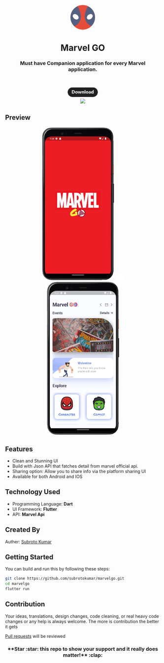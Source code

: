 <center>
<img height="80px" src="./assets/meta/icon.png">
<h1> Marvel GO </h1>
<h3> Must have Companion application for every Marvel application.</h3>

<br>

<p align="center"><a href="https://github.com/subrotokumar/marvelgo/releases"> <img width="100px" src="./assets/meta/download.png"> </a>
<br>
<a href="https://github.com/subrotokumar/marvelgo" alt="GitHub release"><img width="80px" src="https://img.shields.io/badge/version-0.1.0-blue.svg" ></a>
</p>
</center>

## Preview
<p align="center">
<img src="./assets/meta/ss2.jpg" height="500">
<img src="./assets/meta/sss.jpg" width="30">
<img src="./assets/meta/ss1.jpg" height="500">
</p>

## Features
- Clean and Stunning UI
- Build with Json API that fatches detail from marvel official api.
- Sharing option: Allow you to share info via the platform sharing UI
- Available for both Android and IOS
## Technology Used
- Programming Language: **Dart**
- UI Framework: **Flutter**
- API: **Marvel Api**  
    

## Created By 
Auther: [Subroto Kumar](https://bio.link/subroto)

## Getting Started

You can build and run this by following these steps:

```bash
git clone https://github.com/subrotokumar/marvelgo.git
cd marvelgo
flutter run
```

## Contribution
Your ideas, translations, design changes, code cleaning, or real heavy code changes or any help is always welcome. The more is contribution the better it gets

[Pull requests](https://github.com/marvelgo/pulls) will be reviewed
<!--
#### Known issues and limitations
-->
<h3 align="center">**Star :star:  this repo to show your support and it really does matter!** :clap:</h4>